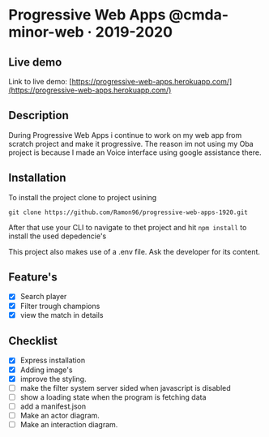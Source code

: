 # Progressive Web Apps @cmda-minor-web · 2019-2020

<!-- Add a link to your live demo in Github Pages 🌐-->
## Live demo
Link to live demo: [https://progressive-web-apps.herokuapp.com/](https://progressive-web-apps.herokuapp.com/)

<!-- ☝️ replace this description with a description of your own work -->
## Description
During Progressive Web Apps i continue to work on my web app from scratch project and make it progressive. The reason im not using my Oba project is because I made an Voice interface using google assistance there. 

<!-- Add a nice image here at the end of the week, showing off your shiny frontend 📸 -->

<!-- Maybe a table of contents here? 📚 -->

<!-- How about a section that describes how to install this project? 🤓 -->
## Installation
To install the project clone to project usining 

`git clone https://github.com/Ramon96/progressive-web-apps-1920.git`

After that use your CLI to navigate to thet project and hit `npm install` to install the used depedencie's

This project also makes use of a .env file. Ask the developer for its content.

<!-- ...but how does one use this project? What are its features 🤔 -->
## Feature's
- [x] Search player
- [x] Filter trough champions
- [x] view the match in details

<!-- What external data source is featured in your project and what are its properties 🌠 -->

<!-- Maybe a checklist of done stuff and stuff still on your wishlist? ✅ -->
## Checklist
- [x] Express installation
- [x] Adding image's
- [x] improve the styling.
- [ ] make the filter system server sided when javascript is disabled
- [ ] show a loading state when the program is fetching data
- [ ] add a manifest.json
- [ ] Make an actor diagram.
- [ ] Make an interaction diagram.

<!-- How about a license here? 📜 (or is it a licence?) 🤷 -->
